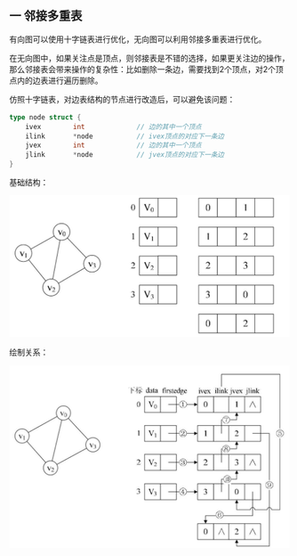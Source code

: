 ## 一 邻接多重表

有向图可以使用十字链表进行优化，无向图可以利用邻接多重表进行优化。  

在无向图中，如果关注点是顶点，则邻接表是不错的选择，如果更关注边的操作，那么邻接表会带来操作的复杂性：比如删除一条边，需要找到2个顶点，对2个顶点内的边表进行遍历删除。  

仿照十字链表，对边表结构的节点进行改造后，可以避免该问题：
```go
type node struct {
	ivex		int				// 边的其中一个顶点
	ilink		*node			// ivex顶点的对应下一条边
    jvex 	    int			    // 边的其中一个顶点
    jlink       *node           // jvex顶点的对应下一条边
}
```

基础结构：  

![](/images/structure/graph-20.png)   

绘制关系：  

![](/images/structure/graph-21.png) 

